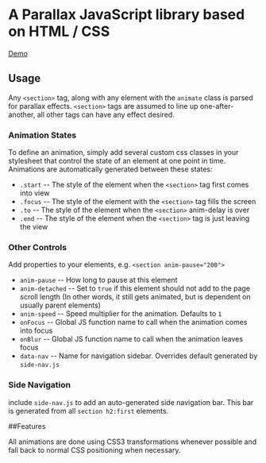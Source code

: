 # A Parallax JavaScript library based on HTML / CSS

[Demo](http://razorfish.github.com/Parallax-JS)

## Usage

Any `<section>` tag, along with any element with the `animate` class is parsed for parallax effects.  `<section>` tags are assumed to line up one-after-another, all other tags can have any effect desired.

### Animation States

To define an animation, simply add several custom css classes in your stylesheet that control the state of an element at one point in time.  Animations are automatically generated between these states:

- `.start` -- The style of the element when the `<section>` tag first comes into view
- `.focus` -- The style of the element with the `<section>` tag fills the screen
- `.to` -- The style of the element when the `<section>` anim-delay is over
- `.end` -- The style of the element when the `<section>` tag is just leaving the view

### Other Controls

Add properties to your elements, e.g. `<section anim-pause="200">`

- `anim-pause` -- How long to pause at this element
- `anim-detached` -- Set to `true` if this element should not add to the page scroll length (In other words, it still gets animated, but is dependent on usually parent elements)
- `anim-speed` -- Speed multiplier for the animation.  Defaults to `1`
- `onFocus` -- Global JS function name to call when the animation comes into focus
- `onBlur` -- Global JS function name to call when the animation leaves focus
- `data-nav` -- Name for navigation sidebar.  Overrides default generated by `side-nav.js`

### Side Navigation

include `side-nav.js` to add an auto-generated side navigation bar.  This bar is generated from all `section h2:first` elements.

##Features

All animations are done using CSS3 transformations whenever possible and fall back to normal CSS positioning when necessary.
